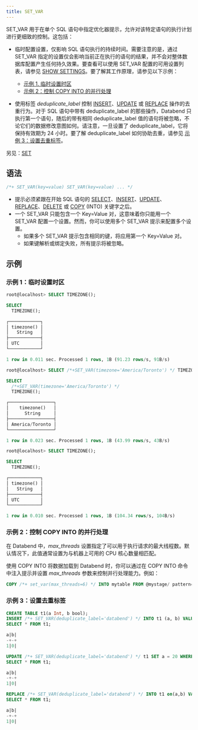 ```yaml
---
title: SET_VAR
---
```


SET_VAR 用于在单个 SQL 语句中指定优化器提示，允许对该特定语句的执行计划进行更细致的控制。这包括：

- 临时配置设置，仅影响 SQL 语句执行的持续时间。需要注意的是，通过 SET_VAR 指定的设置仅会影响当前正在执行的语句的结果，并不会对整体数据库配置产生任何持久效果。要查看可以使用 SET_VAR 配置的可用设置列表，请参见 [SHOW SETTINGS](show-settings.md)。要了解其工作原理，请参见以下示例：

    - [示例 1. 临时设置时区](#example-1-temporarily-set-timezone)
    - [示例 2：控制 COPY INTO 的并行处理](#example-2-control-parallel-processing-for-copy-into)

- 使用标签 *deduplicate_label* 控制 [INSERT](../10-dml/dml-insert.md)、[UPDATE](../10-dml/dml-update.md) 或 [REPLACE](../10-dml/dml-replace.md) 操作的去重行为。对于 SQL 语句中带有 deduplicate_label 的那些操作，Databend 只执行第一个语句，随后的带有相同 deduplicate_label 值的语句将被忽略，不论它们的数据修改意图如何。请注意，一旦设置了 deduplicate_label，它将保持有效期为 24 小时。要了解 deduplicate_label 如何协助去重，请参见 [示例 3：设置去重标签](#example-3-set-deduplicate-label)。

另见：[SET](set-global.md)

## 语法

```sql
/*+ SET_VAR(key=value) SET_VAR(key=value) ... */
```

- 提示必须紧跟在开始 SQL 语句的 [SELECT](../20-query-syntax/01-query-select.md)、[INSERT](../10-dml/dml-insert.md)、[UPDATE](../10-dml/dml-update.md)、[REPLACE](../10-dml/dml-replace.md)、[DELETE](../10-dml/dml-delete-from.md) 或 [COPY](../10-dml/dml-copy-into-table.md) (INTO) 关键字之后。
- 一个 SET_VAR 只能包含一个 Key=Value 对，这意味着你只能用一个 SET_VAR 配置一个设置。然而，你可以使用多个 SET_VAR 提示来配置多个设置。
    - 如果多个 SET_VAR 提示包含相同的键，将应用第一个 Key=Value 对。
    - 如果键解析或绑定失败，所有提示将被忽略。

## 示例

### 示例 1：临时设置时区

```sql
root@localhost> SELECT TIMEZONE();

SELECT
  TIMEZONE();

┌────────────┐
│ timezone() │
│   String   │
├────────────┤
│ UTC        │
└────────────┘

1 row in 0.011 sec. Processed 1 rows, 1B (91.23 rows/s, 91B/s)

root@localhost> SELECT /*+SET_VAR(timezone='America/Toronto') */ TIMEZONE();

SELECT
  /*+SET_VAR(timezone='America/Toronto') */
  TIMEZONE();

┌─────────────────┐
│    timezone()   │
│      String     │
├─────────────────┤
│ America/Toronto │
└─────────────────┘

1 row in 0.023 sec. Processed 1 rows, 1B (43.99 rows/s, 43B/s)

root@localhost> SELECT TIMEZONE();

SELECT
  TIMEZONE();

┌────────────┐
│ timezone() │
│   String   │
├────────────┤
│ UTC        │
└────────────┘

1 row in 0.010 sec. Processed 1 rows, 1B (104.34 rows/s, 104B/s)
```
### 示例 2：控制 COPY INTO 的并行处理

在 Databend 中，*max_threads* 设置指定了可以用于执行请求的最大线程数。默认情况下，此值通常设置为与机器上可用的 CPU 核心数量相匹配。

使用 COPY INTO 将数据加载到 Databend 时，你可以通过在 COPY INTO 命令中注入提示并设置 *max_threads* 参数来控制并行处理能力。例如：

```sql
COPY /*+ set_var(max_threads=6) */ INTO mytable FROM @mystage/ pattern='.*[.]parq' FILE_FORMAT=(TYPE=parquet);
```

### 示例 3：设置去重标签

```sql
CREATE TABLE t1(a Int, b bool);
INSERT /*+ SET_VAR(deduplicate_label='databend') */ INTO t1 (a, b) VALUES(1, false);
SELECT * FROM t1;

a|b|
-+-+
1|0|

UPDATE /*+ SET_VAR(deduplicate_label='databend') */ t1 SET a = 20 WHERE b = false;
SELECT * FROM t1;

a|b|
-+-+
1|0|

REPLACE /*+ SET_VAR(deduplicate_label='databend') */ INTO t1 on(a,b) VALUES(40, false);
SELECT * FROM t1;

a|b|
-+-+
1|0|
```